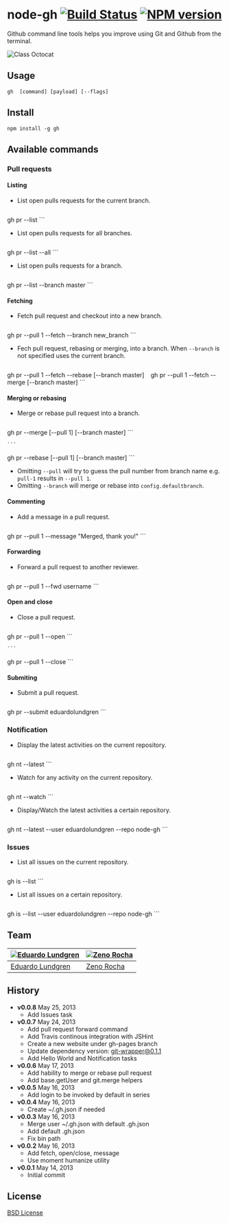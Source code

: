 # node-gh [![Build Status](https://secure.travis-ci.org/eduardolundgren/node-gh.png?branch=master)](https://travis-ci.org/eduardolundgren/node-gh) [![NPM version](https://badge.fury.io/js/gh.png)](http://badge.fury.io/js/gh)

Github command line tools helps you improve using Git and Github from the terminal.

![Class Octocat](http://eduardolundgren.github.io/node-gh/images/class-octocat.jpg)

## Usage

    gh  [command] [payload] [--flags]

## Install

    npm install -g gh

## Available commands

### Pull requests

#### Listing

* List open pulls requests for the current branch.

    ```
gh pr --list
    ```

* List open pulls requests for all branches.

    ```
gh pr --list --all
    ```

* List open pulls requests for a branch.

    ```
gh pr --list --branch master
    ```

#### Fetching

* Fetch pull request and checkout into a new branch.

    ```
gh pr --pull 1 --fetch --branch new_branch
    ```

* Fech pull request, rebasing or merging, into a branch. When `--branch` is not specified uses the current branch.

    ```
gh pr --pull 1 --fetch --rebase [--branch master]
    ```
    ```
gh pr --pull 1 --fetch --merge [--branch master]
    ```

#### Merging or rebasing

* Merge or rebase pull request into a branch.

    ```
gh pr --merge [--pull 1] [--branch master]
    ```

    ```
gh pr --rebase [--pull 1] [--branch master]
    ```

* Omitting `--pull` will try to guess the pull number from branch name e.g. `pull-1` results in `--pull 1`.
* Omitting `--branch` will merge or rebase into `config.defaultbranch`.

#### Commenting

* Add a message in a pull request.

    ```
gh pr --pull 1 --message "Merged, thank you!"
    ```

#### Forwarding

* Forward a pull request to another reviewer.

    ```
gh pr --pull 1 --fwd username
    ```

#### Open and close

* Close a pull request.

    ```
gh pr --pull 1 --open
    ```

    ```
gh pr --pull 1 --close
    ```

#### Submiting

* Submit a pull request.

    ```
gh pr --submit eduardolundgren
    ```

### Notification

* Display the latest activities on the current repository.

    ```
gh nt --latest
    ```

* Watch for any activity on the current repository.

    ```
gh nt --watch
    ```

* Display/Watch the latest activities a certain repository.

    ```
gh nt --latest --user eduardolundgren --repo node-gh
    ```

### Issues

* List all issues on the current repository.

    ```
gh is --list
    ```

* List all issues on a certain repository.

    ```
gh is --list --user eduardolundgren --repo node-gh
    ```

## Team

[![Eduardo Lundgren](http://gravatar.com/avatar/42327de520e674a6d1686845b30778d0?s=70)](https://github.com/eduardolundgren/) | [![Zeno Rocha](http://gravatar.com/avatar/e190023b66e2b8aa73a842b106920c93?s=70)](https://github.com/zenorocha/)
--- | ---
[Eduardo Lundgren](https://github.com/eduardolundgren/) | [Zeno Rocha](https://github.com/zenorocha/)

## History

* **v0.0.8** May 25, 2013
    * Add Issues task
* **v0.0.7** May 24, 2013
    * Add pull request forward command
    * Add Travis continous integration with JSHint
    * Create a new website under gh-pages branch
    * Update dependency version: git-wrapper@0.1.1
    * Add Hello World and Notification tasks
* **v0.0.6** May 17, 2013
    * Add hability to merge or rebase pull request
    * Add base.getUser and git.merge helpers
* **v0.0.5** May 16, 2013
    * Add login to be invoked by default in series
* **v0.0.4** May 16, 2013
    * Create ~/.gh.json if needed
* **v0.0.3** May 16, 2013
    * Merge user ~/.gh.json with default .gh.json
    * Add default .gh.json
    * Fix bin path
* **v0.0.2** May 16, 2013
    * Add fetch, open/close, message
    * Use moment humanize utility
* **v0.0.1** May 14, 2013
    * Initial commit

## License

[BSD License](https://github.com/eduardolundgren/node-gh/blob/master/README.md)